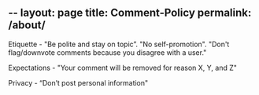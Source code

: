 --
layout: page
title: Comment-Policy
permalink: /about/
---

Etiquette - "Be polite and stay on topic”. "No self-promotion". "Don't flag/downvote comments because you disagree with a user."

Expectations - "Your comment will be removed for reason X, Y, and Z"

Privacy - “Don’t post personal information"
